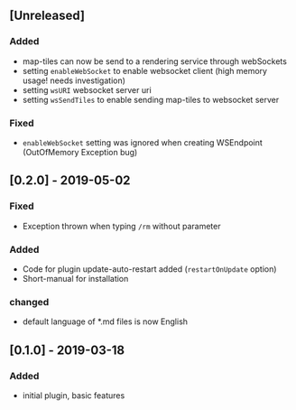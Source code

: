 ## [Unreleased]

### Added
- map-tiles can now be send to a rendering service through webSockets
- setting `enableWebSocket` to enable websocket client (high memory usage! needs investigation)
- setting `wsURI` websocket server uri
- setting `wsSendTiles` to enable sending map-tiles to websocket server
### Fixed
- `enableWebSocket` setting was ignored when creating WSEndpoint (OutOfMemory Exception bug)

## [0.2.0] - 2019-05-02
### Fixed
- Exception thrown when typing `/rm` without parameter
### Added
- Code for plugin update-auto-restart added  (`restartOnUpdate` option)
- Short-manual for installation
### changed
- default language of *.md files is now English

## [0.1.0] - 2019-03-18
### Added
- initial plugin, basic features
